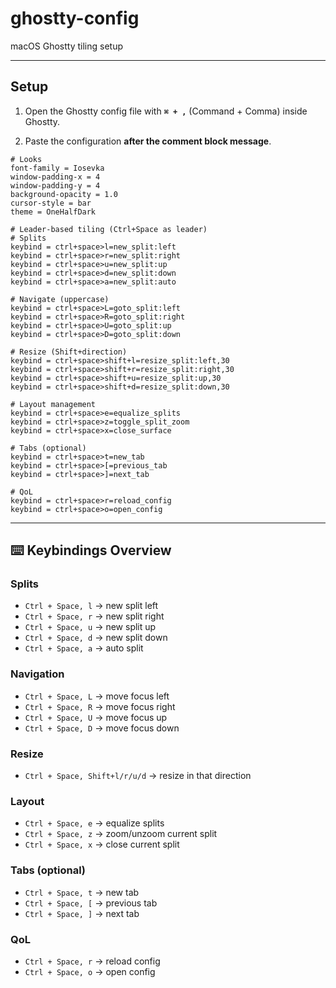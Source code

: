 # ghostty-config
macOS Ghostty tiling setup

---

## Setup

1. Open the Ghostty config file with **`⌘ + ,`** (Command + Comma) inside Ghostty.

2. Paste the configuration **after the comment block message**. 

```
# Looks
font-family = Iosevka
window-padding-x = 4
window-padding-y = 4
background-opacity = 1.0
cursor-style = bar
theme = OneHalfDark

# Leader-based tiling (Ctrl+Space as leader)
# Splits
keybind = ctrl+space>l=new_split:left
keybind = ctrl+space>r=new_split:right
keybind = ctrl+space>u=new_split:up
keybind = ctrl+space>d=new_split:down
keybind = ctrl+space>a=new_split:auto

# Navigate (uppercase)
keybind = ctrl+space>L=goto_split:left
keybind = ctrl+space>R=goto_split:right
keybind = ctrl+space>U=goto_split:up
keybind = ctrl+space>D=goto_split:down

# Resize (Shift+direction)
keybind = ctrl+space>shift+l=resize_split:left,30
keybind = ctrl+space>shift+r=resize_split:right,30
keybind = ctrl+space>shift+u=resize_split:up,30
keybind = ctrl+space>shift+d=resize_split:down,30

# Layout management
keybind = ctrl+space>e=equalize_splits
keybind = ctrl+space>z=toggle_split_zoom
keybind = ctrl+space>x=close_surface

# Tabs (optional)
keybind = ctrl+space>t=new_tab
keybind = ctrl+space>[=previous_tab
keybind = ctrl+space>]=next_tab

# QoL
keybind = ctrl+space>r=reload_config
keybind = ctrl+space>o=open_config
```

---

## ⌨️ Keybindings Overview

### Splits

* `Ctrl + Space, l` → new split left
* `Ctrl + Space, r` → new split right
* `Ctrl + Space, u` → new split up
* `Ctrl + Space, d` → new split down
* `Ctrl + Space, a` → auto split

### Navigation

* `Ctrl + Space, L` → move focus left
* `Ctrl + Space, R` → move focus right
* `Ctrl + Space, U` → move focus up
* `Ctrl + Space, D` → move focus down

### Resize

* `Ctrl + Space, Shift+l/r/u/d` → resize in that direction

### Layout

* `Ctrl + Space, e` → equalize splits
* `Ctrl + Space, z` → zoom/unzoom current split
* `Ctrl + Space, x` → close current split

### Tabs (optional)

* `Ctrl + Space, t` → new tab
* `Ctrl + Space, [` → previous tab
* `Ctrl + Space, ]` → next tab

### QoL

* `Ctrl + Space, r` → reload config
* `Ctrl + Space, o` → open config